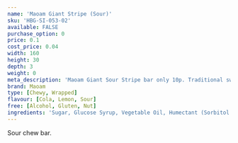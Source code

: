 ```yaml
---
name: 'Maoam Giant Stripe (Sour)'
sku: 'HBG-SI-053-02'
available: FALSE
purchase_option: 0
price: 0.1
cost_price: 0.04
width: 160
height: 30
depth: 3
weight: 0
meta_description: 'Maoam Giant Sour Stripe bar only 10p. Traditional sweets and more at Humbugs Confectionery Store. Specialists in satisfying your sweet tooth!'
brand: Maoam
type: [Chewy, Wrapped]
flavour: [Cola, Lemon, Sour]
free: [Alcohol, Gluten, Nut]
ingredients: 'Sugar, Glucose Syrup, Vegetable Oil, Humectant (Sorbitol Syrup), Fruit Juice From Concentrate, Gelling Agent (Gelatine), Citric Acid, Fruit & Plant Concentrates, Flavouring, Invert Sugar Syrup'
---
```

Sour chew bar.
